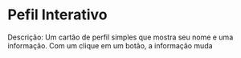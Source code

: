 # Pefil Interativo
Descrição: Um cartão de perfil simples que mostra seu nome e uma informação. Com um clique em um botão, a informação muda
